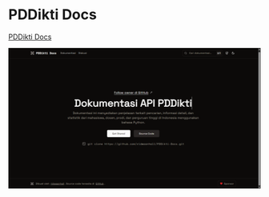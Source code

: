 # PDDikti Docs

[PDDikti Docs](https://pddikti-docs.ridwaanhall.com/)

![PDDikti Docs Overview](public/pddikti-docs.png)
